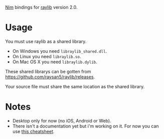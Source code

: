 [Nim](https://nim-lang.org) bindings for [raylib](http://raylib.com) version 2.0.

# Usage
You must use raylib as a shared library.

- On Windows you need `libraylib_shared.dll`.
- On Linux you need `libraylib.so`.
- On Mac OS X you need `libraylib.dylib`.

These shared librarys can be gotten from https://github.com/raysan5/raylib/releases.

Your source file must share the same location as the shared library.

# Notes
- Desktop only for now (no iOS, Android or Web).
- There isn't a documentation yet but i'm working on it.
  For now you can use [this cheatsheet](http://www.raylib.com/cheatsheet/cheatsheet.html).